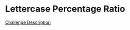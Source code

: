 Lettercase Percentage Ratio
===========================

[Challenge Description](https://www.codeeval.com/open_challenges/147)
